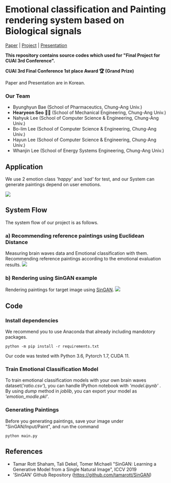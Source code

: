 
# Emotional classification and Painting rendering system based on Biological signals

[Paper](https://drive.google.com/file/d/10U2h2FI7Werj9rdcbjAglw2g9R5F3Yvl/view?usp=sharing) | [Project](https://drive.google.com/file/d/1KKKzKKXDGYLnVxo6IKglSMEkLFIPi1No/view?usp=sharing) | [Presentation](https://drive.google.com/file/d/1vdqw6_wS0JVksHec_CEPYjCppfYjO90Z/view?usp=sharing)

**This repository contains source codes which used for "Final Project for CUAI 3rd Conference".**

**CUAI 3rd Final Conference 1st place Award 🏆 (Grand Prize)**

Paper and Presentation are in Korean.

### Our Team 
 - Byunghyun Bae (School of Pharmaceutics, Chung-Ang Univ.)
 - **Hearyeon Seo** 🙋‍♀️ (School of Mechanical Engineering, Chung-Ang Univ.)
 - Nahyuk Lee (School of Computer Science & Engineering, Chung-Ang Univ.)
 - Bo-lim Lee (School of Computer Science & Engineering, Chung-Ang Univ.)
 - Hayun Lee (School of Computer Science & Engineering, Chung-Ang Univ.)
 - Whanjin Lee (School of Energy Systems Engineering, Chung-Ang Univ.)


## Application
We use 2 emotion class *'happy'* and *'sad'* for test, and our System can generate paintings depend on user emotions.


![](imgs/application.jpg)

## System Flow
The system flow of our project is as follows. 

### a) Recommending reference paintings using Euclidean Distance
Measuring brain waves data and Emotional classification with them. Recommending reference paintings according to the emotional evaluation results.
![](imgs/recommending.jpg)

### b) Rendering using SinGAN example
Rendering paintings for target image using [SinGAN](https://github.com/NahyukLEE/SinGAN).
![](imgs/rendering.jpg)

## Code

### Install dependencies
We recommend you to use Anaconda that already including mandotory packages. 
```
python -m pip install -r requirements.txt
```
Our code was tested with Python 3.6, Pytorch 1.7, CUDA 11.

### Train Emotional Classification Model
To train emotional classification models with your own brain waves dataset(*'ratio.csv'*), you can handle IPython notebook with *'model.ipynb'* . By using *dump* method in *joblib*, you can export your model as *'emotion_modle.pkl'*.

### Generating Paintings
Before you generating paintings, save your image under "SinGAN/Input/Paint", and run the command
```
python main.py
```

## References
- Tamar Rott Shaham, Tali Dekel, Tomer Michaeli "SinGAN: Learning a Generative Model from a Single Natural Image", ICCV 2019
- 'SinGAN' Github Repository (https://github.com/tamarott/SinGAN)
